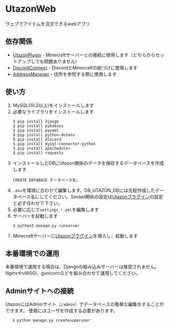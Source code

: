 # UtazonWeb
ウェブでアイテムを注文できるwebアプリ

## 依存関係
- [UtazonPlugin]() - Minecraftサーバーとの接続に使用します（どちらからセットアップしても問題ありません）
- [DiscordConnect]() - DiscordとMinecraftの紐づけに使用します
- [AddressManager]() - 住所を参照する際に使用します

## 使い方

1. MySQL(10.2以上)をインストールします
2. 必要なライブラリをインストールします
    ```shell
    $ pip install django
    $ pip install pykakasi
    $ pip install pyyaml
    $ pip install python-dotenv
    $ pip install discord
    $ pip install mysql-connector-python
    $ pip install apscheduler
    $ pip install requests
    ```
3. インストールしたDBにUtazon関係のデータを保存するデータベースを作成します
    ```mysql
    CREATE DATABASE データベース名;
    ```
4. `.env`を環境に合わせて編集します。DB_UTAZON_DBには先程作成したデータベース名にしてください。Socket関係の設定は[Utazonプラグイン](https://github.com/UtakataNetwork/UN_Utazon)の設定と必ず合わせて下さい。
5. 必要に応じて`settings_*.yml`を編集します
6. サーバーを起動します
    ```shell
    $ python3 manage.py runserver
    ```
7. Minecraftサーバーに[Utazonプラグイン](https://github.com/UtakataNetwork/UN_Utazon)を導入し、起動します

## 本番環境での運用
本番環境で運用する場合は、Djangoの組み込みサーバーは推奨されません。<br>
NginxやuWSGI、gunicornなどを組み合わせて運用してください。

## Adminサイトへの接続
UtazonにはAdminサイト（`/admin`）でデータベースの簡単な編集をすることができます。
使用にはユーザを作成する必要があります。
```shell
   $ python manage.py createsuperuser
```
